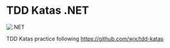 # TDD Katas .NET

![.NET](https://github.com/martinlandart/tdd-katas-dotnet/workflows/.NET/badge.svg)

TDD Katas practice following https://github.com/wix/tdd-katas
